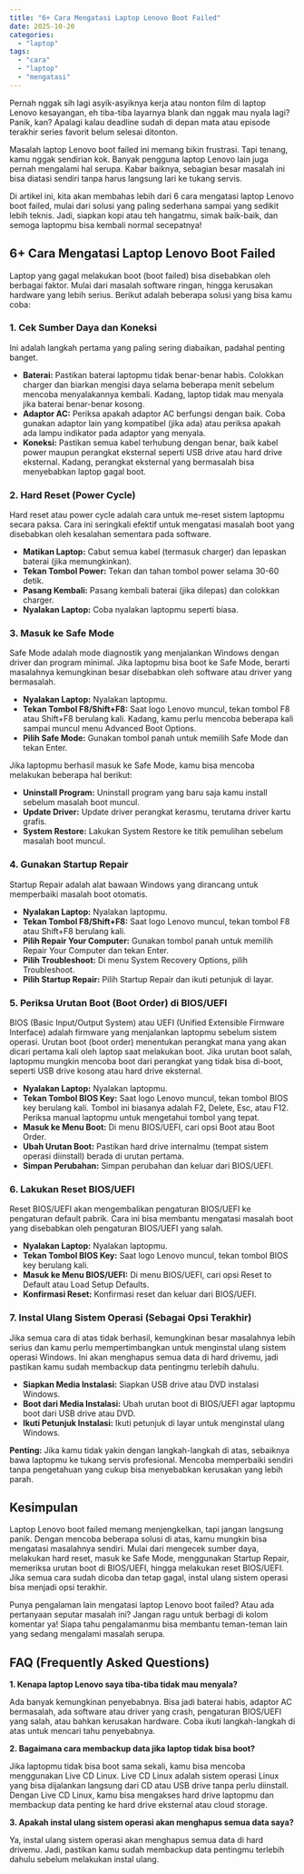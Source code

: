 ```yaml
---
title: "6+ Cara Mengatasi Laptop Lenovo Boot Failed"
date: 2025-10-20
categories: 
  - "laptop"
tags: 
  - "cara"
  - "laptop"
  - "mengatasi"
---
```


Pernah nggak sih lagi asyik-asyiknya kerja atau nonton film di laptop Lenovo kesayangan, eh tiba-tiba layarnya blank dan nggak mau nyala lagi? Panik, kan? Apalagi kalau deadline sudah di depan mata atau episode terakhir series favorit belum selesai ditonton.

Masalah laptop Lenovo boot failed ini memang bikin frustrasi. Tapi tenang, kamu nggak sendirian kok. Banyak pengguna laptop Lenovo lain juga pernah mengalami hal serupa. Kabar baiknya, sebagian besar masalah ini bisa diatasi sendiri tanpa harus langsung lari ke tukang servis.

Di artikel ini, kita akan membahas lebih dari 6 cara mengatasi laptop Lenovo boot failed, mulai dari solusi yang paling sederhana sampai yang sedikit lebih teknis. Jadi, siapkan kopi atau teh hangatmu, simak baik-baik, dan semoga laptopmu bisa kembali normal secepatnya!

## 6+ Cara Mengatasi Laptop Lenovo Boot Failed

Laptop yang gagal melakukan boot (boot failed) bisa disebabkan oleh berbagai faktor. Mulai dari masalah software ringan, hingga kerusakan hardware yang lebih serius. Berikut adalah beberapa solusi yang bisa kamu coba:

### 1\. Cek Sumber Daya dan Koneksi

Ini adalah langkah pertama yang paling sering diabaikan, padahal penting banget.

- **Baterai:** Pastikan baterai laptopmu tidak benar-benar habis. Colokkan charger dan biarkan mengisi daya selama beberapa menit sebelum mencoba menyalakannya kembali. Kadang, laptop tidak mau menyala jika baterai benar-benar kosong.
- **Adaptor AC:** Periksa apakah adaptor AC berfungsi dengan baik. Coba gunakan adaptor lain yang kompatibel (jika ada) atau periksa apakah ada lampu indikator pada adaptor yang menyala.
- **Koneksi:** Pastikan semua kabel terhubung dengan benar, baik kabel power maupun perangkat eksternal seperti USB drive atau hard drive eksternal. Kadang, perangkat eksternal yang bermasalah bisa menyebabkan laptop gagal boot.

### 2\. Hard Reset (Power Cycle)

Hard reset atau power cycle adalah cara untuk me-reset sistem laptopmu secara paksa. Cara ini seringkali efektif untuk mengatasi masalah boot yang disebabkan oleh kesalahan sementara pada software.

- **Matikan Laptop:** Cabut semua kabel (termasuk charger) dan lepaskan baterai (jika memungkinkan).
- **Tekan Tombol Power:** Tekan dan tahan tombol power selama 30-60 detik.
- **Pasang Kembali:** Pasang kembali baterai (jika dilepas) dan colokkan charger.
- **Nyalakan Laptop:** Coba nyalakan laptopmu seperti biasa.

### 3\. Masuk ke Safe Mode

Safe Mode adalah mode diagnostik yang menjalankan Windows dengan driver dan program minimal. Jika laptopmu bisa boot ke Safe Mode, berarti masalahnya kemungkinan besar disebabkan oleh software atau driver yang bermasalah.

- **Nyalakan Laptop:** Nyalakan laptopmu.
- **Tekan Tombol F8/Shift+F8:** Saat logo Lenovo muncul, tekan tombol F8 atau Shift+F8 berulang kali. Kadang, kamu perlu mencoba beberapa kali sampai muncul menu Advanced Boot Options.
- **Pilih Safe Mode:** Gunakan tombol panah untuk memilih Safe Mode dan tekan Enter.

Jika laptopmu berhasil masuk ke Safe Mode, kamu bisa mencoba melakukan beberapa hal berikut:

- **Uninstall Program:** Uninstall program yang baru saja kamu install sebelum masalah boot muncul.
- **Update Driver:** Update driver perangkat kerasmu, terutama driver kartu grafis.
- **System Restore:** Lakukan System Restore ke titik pemulihan sebelum masalah boot muncul.

### 4\. Gunakan Startup Repair

Startup Repair adalah alat bawaan Windows yang dirancang untuk memperbaiki masalah boot otomatis.

- **Nyalakan Laptop:** Nyalakan laptopmu.
- **Tekan Tombol F8/Shift+F8:** Saat logo Lenovo muncul, tekan tombol F8 atau Shift+F8 berulang kali.
- **Pilih Repair Your Computer:** Gunakan tombol panah untuk memilih Repair Your Computer dan tekan Enter.
- **Pilih Troubleshoot:** Di menu System Recovery Options, pilih Troubleshoot.
- **Pilih Startup Repair:** Pilih Startup Repair dan ikuti petunjuk di layar.

### 5\. Periksa Urutan Boot (Boot Order) di BIOS/UEFI

BIOS (Basic Input/Output System) atau UEFI (Unified Extensible Firmware Interface) adalah firmware yang menjalankan laptopmu sebelum sistem operasi. Urutan boot (boot order) menentukan perangkat mana yang akan dicari pertama kali oleh laptop saat melakukan boot. Jika urutan boot salah, laptopmu mungkin mencoba boot dari perangkat yang tidak bisa di-boot, seperti USB drive kosong atau hard drive eksternal.

- **Nyalakan Laptop:** Nyalakan laptopmu.
- **Tekan Tombol BIOS Key:** Saat logo Lenovo muncul, tekan tombol BIOS key berulang kali. Tombol ini biasanya adalah F2, Delete, Esc, atau F12. Periksa manual laptopmu untuk mengetahui tombol yang tepat.
- **Masuk ke Menu Boot:** Di menu BIOS/UEFI, cari opsi Boot atau Boot Order.
- **Ubah Urutan Boot:** Pastikan hard drive internalmu (tempat sistem operasi diinstall) berada di urutan pertama.
- **Simpan Perubahan:** Simpan perubahan dan keluar dari BIOS/UEFI.

### 6\. Lakukan Reset BIOS/UEFI

Reset BIOS/UEFI akan mengembalikan pengaturan BIOS/UEFI ke pengaturan default pabrik. Cara ini bisa membantu mengatasi masalah boot yang disebabkan oleh pengaturan BIOS/UEFI yang salah.

- **Nyalakan Laptop:** Nyalakan laptopmu.
- **Tekan Tombol BIOS Key:** Saat logo Lenovo muncul, tekan tombol BIOS key berulang kali.
- **Masuk ke Menu BIOS/UEFI:** Di menu BIOS/UEFI, cari opsi Reset to Default atau Load Setup Defaults.
- **Konfirmasi Reset:** Konfirmasi reset dan keluar dari BIOS/UEFI.

### 7\. Instal Ulang Sistem Operasi (Sebagai Opsi Terakhir)

Jika semua cara di atas tidak berhasil, kemungkinan besar masalahnya lebih serius dan kamu perlu mempertimbangkan untuk menginstal ulang sistem operasi Windows. Ini akan menghapus semua data di hard drivemu, jadi pastikan kamu sudah membackup data pentingmu terlebih dahulu.

- **Siapkan Media Instalasi:** Siapkan USB drive atau DVD instalasi Windows.
- **Boot dari Media Instalasi:** Ubah urutan boot di BIOS/UEFI agar laptopmu boot dari USB drive atau DVD.
- **Ikuti Petunjuk Instalasi:** Ikuti petunjuk di layar untuk menginstal ulang Windows.

**Penting:** Jika kamu tidak yakin dengan langkah-langkah di atas, sebaiknya bawa laptopmu ke tukang servis profesional. Mencoba memperbaiki sendiri tanpa pengetahuan yang cukup bisa menyebabkan kerusakan yang lebih parah.

## Kesimpulan

Laptop Lenovo boot failed memang menjengkelkan, tapi jangan langsung panik. Dengan mencoba beberapa solusi di atas, kamu mungkin bisa mengatasi masalahnya sendiri. Mulai dari mengecek sumber daya, melakukan hard reset, masuk ke Safe Mode, menggunakan Startup Repair, memeriksa urutan boot di BIOS/UEFI, hingga melakukan reset BIOS/UEFI. Jika semua cara sudah dicoba dan tetap gagal, instal ulang sistem operasi bisa menjadi opsi terakhir.

Punya pengalaman lain mengatasi laptop Lenovo boot failed? Atau ada pertanyaan seputar masalah ini? Jangan ragu untuk berbagi di kolom komentar ya! Siapa tahu pengalamanmu bisa membantu teman-teman lain yang sedang mengalami masalah serupa.

## FAQ (Frequently Asked Questions)

**1\. Kenapa laptop Lenovo saya tiba-tiba tidak mau menyala?**

Ada banyak kemungkinan penyebabnya. Bisa jadi baterai habis, adaptor AC bermasalah, ada software atau driver yang crash, pengaturan BIOS/UEFI yang salah, atau bahkan kerusakan hardware. Coba ikuti langkah-langkah di atas untuk mencari tahu penyebabnya.

**2\. Bagaimana cara membackup data jika laptop tidak bisa boot?**

Jika laptopmu tidak bisa boot sama sekali, kamu bisa mencoba menggunakan Live CD Linux. Live CD Linux adalah sistem operasi Linux yang bisa dijalankan langsung dari CD atau USB drive tanpa perlu diinstall. Dengan Live CD Linux, kamu bisa mengakses hard drive laptopmu dan membackup data penting ke hard drive eksternal atau cloud storage.

**3\. Apakah instal ulang sistem operasi akan menghapus semua data saya?**

Ya, instal ulang sistem operasi akan menghapus semua data di hard drivemu. Jadi, pastikan kamu sudah membackup data pentingmu terlebih dahulu sebelum melakukan instal ulang.
